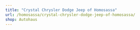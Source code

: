 ```yaml
---
title: "Crystal Chrysler Dodge Jeep of Homosassa"
url: /homosassa/crystal-chrysler-dodge-jeep-of-homosassa/
shop: Autohaus
---
```

